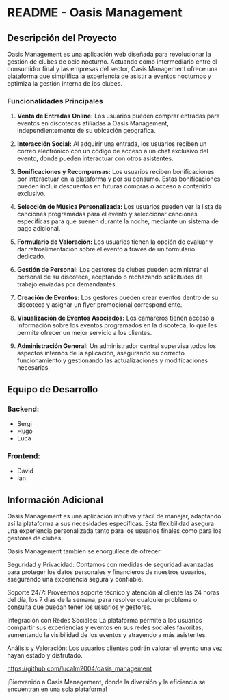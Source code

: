 # README - Oasis Management

## Descripción del Proyecto

Oasis Management es una aplicación web diseñada para revolucionar la gestión de clubes de ocio nocturno. Actuando como intermediario entre el consumidor final y las empresas del sector, Oasis Management ofrece una plataforma que simplifica la experiencia de asistir a eventos nocturnos y optimiza la gestión interna de los clubes.

### Funcionalidades Principales

1. **Venta de Entradas Online:** Los usuarios pueden comprar entradas para eventos en discotecas afiliadas a Oasis Management, independientemente de su ubicación geográfica.

2. **Interacción Social:** Al adquirir una entrada, los usuarios reciben un correo electrónico con un código de acceso a un chat exclusivo del evento, donde pueden interactuar con otros asistentes.

3. **Bonificaciones y Recompensas:** Los usuarios reciben bonificaciones por interactuar en la plataforma y por su consumo. Estas bonificaciones pueden incluir descuentos en futuras compras o acceso a contenido exclusivo.

4. **Selección de Música Personalizada:** Los usuarios pueden ver la lista de canciones programadas para el evento y seleccionar canciones específicas para que suenen durante la noche, mediante un sistema de pago adicional.

5. **Formulario de Valoración:** Los usuarios tienen la opción de evaluar y dar retroalimentación sobre el evento a través de un formulario dedicado.

6. **Gestión de Personal:** Los gestores de clubes pueden administrar el personal de su discoteca, aceptando o rechazando solicitudes de trabajo enviadas por demandantes.

7. **Creación de Eventos:** Los gestores pueden crear eventos dentro de su discoteca y asignar un flyer promocional correspondiente.

8. **Visualización de Eventos Asociados:** Los camareros tienen acceso a información sobre los eventos programados en la discoteca, lo que les permite ofrecer un mejor servicio a los clientes.

9. **Administración General:** Un administrador central supervisa todos los aspectos internos de la aplicación, asegurando su correcto funcionamiento y gestionando las actualizaciones y modificaciones necesarias.

## Equipo de Desarrollo

### Backend:
- Sergi
- Hugo
- Luca

### Frontend:
- David
- Ian

## Información Adicional

Oasis Management es una aplicación intuitiva y fácil de manejar, adaptando así la plataforma a sus necesidades específicas. Esta flexibilidad asegura una experiencia personalizada tanto para los usuarios finales como para los gestores de clubes.

Oasis Management también se enorgullece de ofrecer:

Seguridad y Privacidad: Contamos con medidas de seguridad avanzadas para proteger los datos personales y financieros de nuestros usuarios, asegurando una experiencia segura y confiable.

Soporte 24/7: Proveemos soporte técnico y atención al cliente las 24 horas del día, los 7 días de la semana, para resolver cualquier problema o consulta que puedan tener los usuarios y gestores.

Integración con Redes Sociales: La plataforma permite a los usuarios compartir sus experiencias y eventos en sus redes sociales favoritas, aumentando la visibilidad de los eventos y atrayendo a más asistentes.

Análisis y Valoración: Los usuarios clientes podrán valorar el evento una vez hayan estado y disfrutado.

https://github.com/lucalm2004/oasis_management

¡Bienvenido a Oasis Management, donde la diversión y la eficiencia se encuentran en una sola plataforma!
